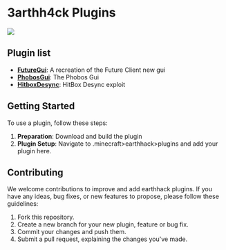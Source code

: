 # 3arthh4ck Plugins
<!-- Add an intro -->
[![](https://discordapp.com/api/guilds/1065633124366688298/widget.png?style=shield)](https://discord.gg/ByCCxHcX8U)
## Plugin list

- [**FutureGui**](https://github.com/3arthh4ckDevelopment/3arthh4ck-Plugins/tree/FutureGui): A recreation of the Future Client new gui
- [**PhobosGui**](https://github.com/3arthh4ckDevelopment/3arthh4ck-Plugins/tree/PhobosGui): The Phobos Gui
- [**HitboxDesync**](https://github.com/3arthh4ckDevelopment/3arthh4ck-Plugins/tree/HitboxDesync): HitBox Desync exploit

## Getting Started

To use a plugin, follow these steps:

1. **Preparation**: Download and build the plugin
2. **Plugin Setup**: Navigate to .minecraft>earthhack>plugins and add your plugin here.

## Contributing

We welcome contributions to improve and add earthhack plugins. If you have any ideas, bug fixes, or new features to propose, please follow these guidelines:

1. Fork this repository.
2. Create a new branch for your new plugin, feature or bug fix.
3. Commit your changes and push them.
4. Submit a pull request, explaining the changes you've made.